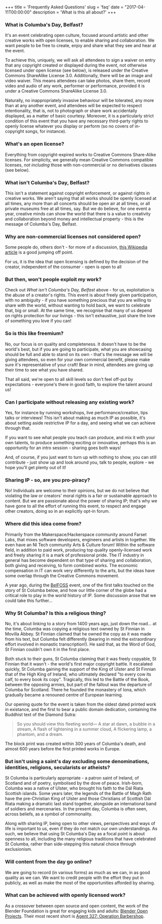 +++
title = 'Frequently Asked Questions'
slug = 'faq'
date = "2017-04-11T00:00:00"
description = 'What is this all about?'
+++
### What is Columba's Day, Belfast?

It's an event celebrating open culture, focused around artistic and other creative works with open licenses, to enable sharing and collaboration. We want people to be free to create, enjoy and share what they see and hear at the event.

To achieve this, uniquely, we will ask all attendees to sign a waiver on entry that any copyright created or displayed during the event, not otherwise licensed under open license (see below), is released under the Creative Commons ShareAlike License 3.0. Additionally, there will be an image and video waiver. This means attendees can take photos, share them, record video and audio of any work, performer or performance, provided it is under a Creative Commons ShareAlike License 3.0.

Naturally, no inappropriately invasive behaviour will be tolerated, any more than at any another event, and attendees will be expected to respect intentionality, that is, not to photograph or share work accidentally displayed, as a matter of basic courtesy. Moreover, it is a particularly strict condition of this event that you have any necessary third-party rights to openly license whatever you display or perform (so no covers of in-copyright songs, for instance).

### What's an open license?

Everything from copyright-expired works to Creative Commons Share-Alike licenses. For simplicity, we generally mean Creative Commons compatible licenses, _not including_ those with non-commercial or no derivatives clauses (see below).

### What isn't Columba's Day, Belfast?

This isn't a statement against copyright enforcement, or against rights in creative works. We aren't saying that all works should be openly licensed at all times, any more than all concerts should be open air at all times, or all private museums free at all times, say. But we do believe, for one event a year, creative minds can show the world that there is a value to creativity and collaboration beyond money and intellectual property - this is the message of Columba's Day, Belfast.

### Why are non-commercial licenses not considered open?

Some people do, others don't - for more of a discussion, [this Wikipedia article](https://en.wikipedia.org/wiki/Creative_Commons#Criticism_of_the_non-commercial_license) is a good jumping off point.

For us, it is the idea that open licensing is defined by the decision of the creator, independent of the consumer - open is open to all

### But then, won't people exploit my work?

Check out *What isn't Columba's Day, Belfast* above - for us, exploitation is the abuse of a creator's rights. This event is about freely given participation, with no ambiguity - if you have something precious that you are willing to share with the world, without wanting to hold back, we want to celebrate that, big or small. At the same time, we recognise that many of us depend on rights protection for our livings - this isn't exhaustive, just share the love of something you love if you can!

### So is this like freemium?

No, our focus is on quality and completeness. It doesn't have to be the world's best, but if you are going to participate, what you are showcasing should be full and able to stand on its own - that's the message we will be giving attendees, so even for your own commercial benefit, please make sure it's representative of your craft! Bear in mind, attendees are giving up their time to see what you have shared.

That all said, we're open to all skill levels so don't feel off-put by expectations - everyone's there in good faith, to explore the talent around us!

### Can I participate without releasing any existing work?

Yes, for instance by running workshops, live performance/creation, tips talks or interviews! This isn't about making as much IP as possible, it's about setting aside restrictive IP for a day, and seeing what we can achieve through that.

If you want to see what people you teach can produce, and mix it with your own talents, to produce something exciting or innovative, perhaps this is an opportunity for an intro session - sharing goes both ways!

And, of course, if you just want to turn up with nothing to show, you can still contribute - just show up and look around you, talk to people, explore - we hope you'll get plenty out of it!

### Sharing IP - so, are you pro-piracy?

No! Individuals are welcome to their opinions, but we do not believe that violating the law or creators' moral rights is a fair or sustainable approach to content. But we are passionate about the power of sharing IP; that's why we have gone to all the effort of running this event, to respect and engage other creators, doing so in an explicitly opt-in forum.

### Where did this idea come from?

Primarily from the Makerspace/Hackerspace community around Farset Labs, that mixes software developers, engineers and artists in together. We even have an NI Tech community Arts &amp; Culture forum! Within the software field, in addition to paid work, producing top quality openly-licensed work and freely sharing it is a mark of professional pride. The IT industry in general has become dependent on that type of sharing and collaboration, both giving and receiving, to form combined works. The economic compensation in IT can work very differently to the arts, but the ideas have some overlap through the Creative Commons movement.

A year ago, during the [BelFOSS](http://belfoss.eeecs.qub.ac.uk) event, one of the first talks touched on the story of St Columba below, and how our little corner of the globe had a critical role to play in the world history of IP. Some discussion arose that we could take this further...

### Why St Columba? Is this a religious thing?

No, it's about linking to a story from 1400 years ago, just down the road... at the time, Columba was copying a religious text owned by St Finnian in Movilla Abbey. St Finnian claimed that he owned the copy as it was made from his text, but Columba felt differently (bearing in mind the extraordinary effort involved in monastic transcription!). He said that, as the Word of God, St Finnian couldn't own it in the first place.

Both stuck to their guns, St Columba claiming that it was freely copyable, St Finnian that it wasn't - the world's first major copyright battle. It escalated quickly, St Columba gaining the support of the King of Ulster and St Finnian that of the High King of Ireland, who ultimately declared "to every cow its calf, to every book its copy". Tragically, this led to the Battle of the Book, between the opposing armies, but part of the fallout was the departure of Columba for Scotland. There he founded the monastery of Iona, which gradually became a renouned centre of European learning.

Our opening quote for the event is taken from the oldest dated printed work in existance, and the first to bear a public domain dedication, containing the Buddhist text of the Diamond Sutra:

> So you should view this fleeting world—
> A star at dawn, a bubble in a stream,
> A flash of lightening in a summer cloud,
> A flickering lamp, a phantom, and a dream.

The block print was created within 300 years of Columba's death, and almost 600 years before the first printed works in Europe.

### But isn't using a saint's day excluding some denominations, identities, religions, secularists or atheists?

St Columba is particularly appropriate - a patron saint of Ireland, of Scotland and of poetry, symbolised by the dove of peace. Irish-born, Columba was a native of Ulster, who brought his faith to the Dál Riata Scottish islands. Some years later, the legends of the Battle of Magh Rath have the pre-Christian King of Ulster and those Christians of Scottish Dál Riata making a dramatic last stand together, alongside an international band of soldiers and mercenaries. In the present day, Columba is often seen, across beliefs, as a symbol of commonality.

Along with sharing IP, being open to other views, perspectives and ways of life is important to us, even if they do not match our own understandings. As such, we believe that using St Columba's Day as a focal point is about openness to all, including the many religious traditions that have celebrated St Columba, rather than side-stepping this natural choice through exclusionism.

### Will content from the day go online?

We are going to record (in various forms) as much as we can, in as good quality as we can. We want to credit people with the effort they put in publicly, as well as make the most of the  opportunities afforded by sharing.

### What can be achieved with openly licensed work?

As a crossover between open source and open content, the work of the Blender Foundation is great for engaging kids and adults: [Blender Open Projects](https://www.blender.org/about/projects/). Their most recent short is [Agent 327: Operation Barbershop](https://www.youtube.com/watch?v=mN0zPOpADL4).

